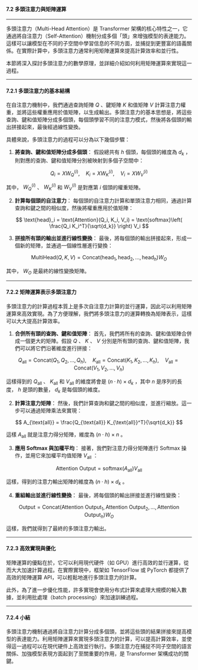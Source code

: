 #### **7.2 多頭注意力與矩陣運算**

---

多頭注意力（Multi-Head Attention）是 Transformer 架構的核心特性之一，它通過將自注意力（Self-Attention）機制分成多個「頭」來增強模型的表達能力。這樣可以讓模型在不同的子空間中學習信息的不同方面，並捕捉到更豐富的語義關係。在實際計算中，多頭注意力通常利用矩陣運算來提高計算效率和並行性。

本節將深入探討多頭注意力的數學原理，並詳細介紹如何利用矩陣運算來實現這一過程。

---

#### **7.2.1 多頭注意力的基本結構**

在自注意力機制中，我們通過查詢矩陣  $Q$ 、鍵矩陣  $K$  和值矩陣  $V$  計算注意力權重，並將這些權重應用於值矩陣，以生成輸出。多頭注意力的基本思想是，將這些查詢、鍵和值矩陣分成多個頭，每個頭學習不同的注意力模式，然後將各個頭的輸出拼接起來，最後經過線性變換。

具體來說，多頭注意力的過程可以分為以下幾個步驟：

1. **將查詢、鍵和值矩陣分成多個頭**：
   假設總共有  $h$  個頭，每個頭的維度為  $d_k$ ，則對應的查詢、鍵和值矩陣分別被映射到多個子空間中：
   

```math
   Q_i = X W_Q^{(i)}, \quad K_i = X W_K^{(i)}, \quad V_i = X W_V^{(i)}

```
   其中， $W_Q^{(i)}$ 、 $W_K^{(i)}$  和  $W_V^{(i)}$  是對應第  $i$  個頭的權重矩陣。

2. **計算每個頭的自注意力**：
   每個頭的自注意力計算和單頭注意力相同，通過計算查詢和鍵之間的相似度，然後將權重應用於值矩陣：


```math
   \text{head}_i = \text{Attention}(Q_i, K_i, V_i) = \text{softmax}\left( \frac{Q_i K_i^T}{\sqrt{d_k}} \right) V_i

```

3. **拼接所有頭的輸出並進行線性變換**：
   最後，將每個頭的輸出拼接起來，形成一個新的矩陣，並通過一個線性層進行變換：


```math
   \text{MultiHead}(Q, K, V) = \text{Concat}(\text{head}_1, \text{head}_2, \dots, \text{head}_h) W_O

```

   其中， $W_O$  是最終的線性變換矩陣。

---

#### **7.2.2 矩陣運算表示多頭注意力**

多頭注意力的計算過程本質上是多次自注意力計算的並行運算，因此可以利用矩陣運算來高效實現。為了方便理解，我們將多頭注意力的運算轉換為矩陣表示，這樣可以大大提高計算效率。

1. **合併所有頭的查詢、鍵和值矩陣**：
   首先，我們將所有的查詢、鍵和值矩陣合併成一個更大的矩陣。假設  $Q$ 、 $K$ 、 $V$  分別是所有頭的查詢、鍵和值矩陣，我們可以將它們沿著維度進行拼接：


```math
   Q_{\text{all}} = \text{Concat}(Q_1, Q_2, \dots, Q_h), \quad K_{\text{all}} = \text{Concat}(K_1, K_2, \dots, K_h), \quad V_{\text{all}} = \text{Concat}(V_1, V_2, \dots, V_h)

```

   這樣得到的  $Q_{\text{all}}$ 、 $K_{\text{all}}$  和  $V_{\text{all}}$  的維度將會是  $(n \cdot h) \times d_k$ ，其中  $n$  是序列的長度， $h$  是頭的數量， $d_k$  是每個頭的維度。

2. **計算注意力矩陣**：
   然後，我們計算查詢和鍵之間的相似度，並進行縮放。這一步可以通過矩陣乘法來實現：


```math
   A_{\text{all}} = \frac{Q_{\text{all}} K_{\text{all}}^T}{\sqrt{d_k}}

```

   這樣  $A_{\text{all}}$  就是注意力得分矩陣，維度為  $(n \cdot h) \times n$ 。

3. **應用 Softmax 與加權平均**：
   接著，我們對注意力得分矩陣進行 Softmax 操作，並用它來加權平均值矩陣  $V_{\text{all}}$ ：


```math
   \text{Attention Output} = \text{softmax}(A_{\text{all}}) V_{\text{all}}

```

   這樣，得到的注意力輸出矩陣的維度為  $(n \cdot h) \times d_k$ 。

4. **重組輸出並進行線性變換**：
   最後，將每個頭的輸出拼接並進行線性變換：


```math
   \text{Output} = \text{Concat}(\text{Attention Output}_1, \text{Attention Output}_2, \dots, \text{Attention Output}_h) W_O

```

   這樣，我們就得到了最終的多頭注意力輸出。

---

#### **7.2.3 高效實現與優化**

矩陣運算的優點在於，它可以利用現代硬件（如 GPU）進行高效的並行運算，從而大大加速計算過程。在實際實現中，框架如 TensorFlow 或 PyTorch 都提供了高效的矩陣運算 API，可以輕鬆地進行多頭注意力的計算。

此外，為了進一步優化性能，許多實現會使用分布式計算來處理大規模的輸入數據，並利用批處理（batch processing）來加速訓練過程。

---

#### **7.2.4 小結**

多頭注意力機制通過將自注意力計算分成多個頭，並將這些頭的結果拼接來提高模型的表達能力。利用矩陣運算來實現多頭注意力的計算，可以提高計算效率，並使得這一過程可以在現代硬件上高效並行執行。多頭注意力在捕捉不同子空間的語言關係、加強模型表現方面起到了至關重要的作用，是 Transformer 架構成功的關鍵。